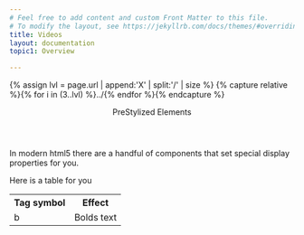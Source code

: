 ```yaml
---
# Feel free to add content and custom Front Matter to this file.
# To modify the layout, see https://jekyllrb.com/docs/themes/#overriding-theme-defaults
title: Videos
layout: documentation
topic1: Overview

---
```

{% assign lvl = page.url | append:'X' | split:'/' | size %}
{% capture relative %}{% for i in (3..lvl) %}../{% endfor %}{% endcapture %}

<section id="Overview" class="main-section">

<header>
  <p>PreStylized Elements</p>
</header>
<p>In modern html5 there are a handful of components that set
special display properties for you.</p>
<p>Here is a table for you</p>
<table>
 <tr>
    <th>Tag symbol</th>
    <th>Effect</th>
  </tr>
  <tr>
    <td>b</td>
    <td>Bolds text</td>
  </tr>
</table>

</section>
